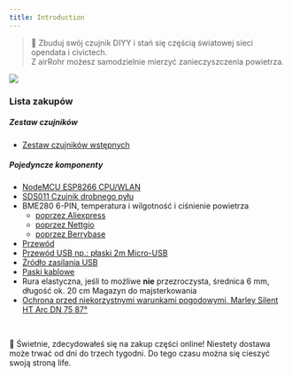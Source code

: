 ```yaml
---
title: Introduction
---
```

> 🚧 Zbuduj swój czujnik DIYY i stań się częścią światowej sieci opendata i civictech. <br> Z airRohr możesz samodzielnie mierzyć zanieczyszczenia powietrza.


<img src="../docs/airrohr/particulate-matter-air-quality-sensor-kit.jpeg" loading="lazy"/>

### Lista zakupów
##### Zestaw czujników
* [Zestaw czujników wstępnych](https://nettigo.eu/products/sensor-community-kit-sds011-bme280-english-language-harness-cable-edition)

##### Pojedyncze komponenty
* [NodeMCU ESP8266 CPU/WLAN](https://www.aliexpress.com/wholesale?groupsort=1&SortType=price_asc&SearchText=nodemcu+v3+esp8266+ch340)
* [SDS011 Czujnik drobnego pyłu](http://www.aliexpress.com/wholesale?groupsort=1&SortType=price_asc&SearchText=sds011) 
* BME280 6-PIN, temperatura i wilgotność i ciśnienie powietrza
  - [poprzez Aliexpress](https://www.aliexpress.com/wholesale?catId=0&initiative_id=SB_20200308040440&SearchText=bme280+-5V+%2B3.3V)
  - [poprzez Nettgio](https://nettigo.eu/products/module-pressure-humidity-and-temperature-sensor-bosch-bme280)
  - [poprzez Berrybase](https://www.berrybase.de/sensoren-module/feuchtigkeit/gy-bme280-breakout-board-3in1-sensor-f-252-r-temperatur-luftfeuchtigkeit-und-luftdruck?c=92)
* [Przewód](http://www.aliexpress.com/wholesale?groupsort=1&SortType=price_asc&SearchText=Dupont+cable+20cm+female-female)
* [Przewód USB np.: płaski 2m Micro-USB](https://www.aliexpress.com/wholesale?catId=0&initiative_id=SB_20200308040708&SearchText=micro+usb+flat+cable+2m)
* [Źródło zasilania USB](https://www.aliexpress.com/wholesale?catId=0&initiative_id=SB_20200308040834&SearchText=single+micro+usb+eu+power+supply)
* [Paski kablowe](https://www.aliexpress.com/wholesale?catId=0&initiative_id=SB_20200308040852&SearchText=cable+straps)
* Rura elastyczna, jeśli to możliwe **nie** przezroczysta, średnica 6 mm, długość ok. 20 cm Magazyn do majsterkowania
* [Ochrona przed niekorzystnymi warunkami pogodowymi, Marley Silent HT Arc DN 75 87°](https://www.bauhaus.info/rohrsysteme/marley-ht-bogen-/p/13625028)


<br>

🙌 Świetnie, zdecydowałeś się na zakup części online! 
  Niestety dostawa może trwać od dni do trzech tygodni. 
  Do tego czasu można się cieszyć swoją stroną life️.
